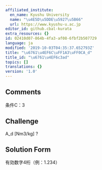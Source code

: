 ```yaml
---
affiliated_institute:
  en_name: Kyushu University
  name: "\u4E5D\u5DDE\u5927\u5B66"
  url: https://www.kyushu-u.ac.jp
editor_id: github.cbal-kurata
extra_resources: {}
id: 02410d07-864b-4fa3-af08-6fbf2b507729
language: ja
modified: '2019-10-03T04:35:37.652793Z'
title: "\u6761\u4EF6C\uFF1A3\uFF0CA_d"
title_id: "\u6761\u4EF6c3ad"
topics: []
translations: {}
version: '1.0'
---
```


## Comments
条件C：3

## Challenge
A_d [Nm3/kg] ?

## Solution Form
有効数字4桁（例：1.234）




